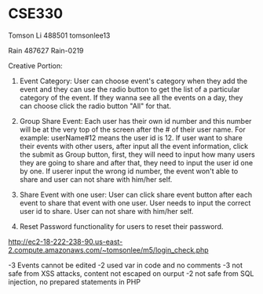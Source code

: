 # CSE330
Tomson Li 488501 tomsonlee13

Rain 487627 Rain-0219

Creative Portion: 

1. Event Category: User can choose event's category when they add the event and they can use the radio button to get the list of a particular category of the event. If they wanna see all the events on a day, they can choose click the radio button "All" for that.

2. Group Share Event: Each user has their own id number and this number will be at the very top of the screen after the # of their user name. For example: userName#12 means the user id is 12. If user want to share their events with other users, after input all the event information, click the submit as Group button, first, they will need to input how many users they are going to share and after that, they need to input the user id one by one. If userer input the wrong id number, the event won't able to share and user can not share with him/her self.

3. Share Event with one user: User can click share event button after each event to share that event with one user. User needs to input the correct user id to share. User can not share with him/her self.

4. Reset Password functionality for users to reset their password.

http://ec2-18-222-238-90.us-east-2.compute.amazonaws.com/~tomsonlee/m5/login_check.php

-3 Events cannot be edited
-2 used var in code and no comments
-3 not safe from XSS attacks, content not escaped on ourput
-2 not safe from SQL injection, no prepared statements in PHP

